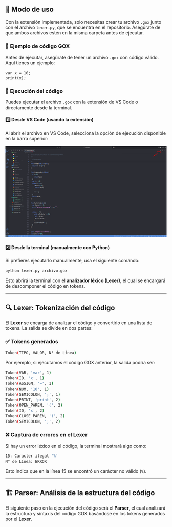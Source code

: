 ## 🚀 Modo de uso

Con la extensión implementada, solo necesitas crear tu archivo `.gox` junto con el archivo `lexer.py`, que se encuentra en el repositorio. Asegúrate de que ambos archivos estén en la misma carpeta antes de ejecutar.

### 🔹 Ejemplo de código GOX

Antes de ejecutar, asegúrate de tener un archivo `.gox` con código válido. Aquí tienes un ejemplo:

```gox
var x = 10;
print(x);
```

### 🔹 Ejecución del código

Puedes ejecutar el archivo `.gox` con la extensión de VS Code o directamente desde la terminal.

#### 1️⃣ Desde VS Code (usando la extensión)

Al abrir el archivo en VS Code, selecciona la opción de ejecución disponible en la barra superior:

![Ejecución del archivo GOX](/docs/images/run-gox-file.png)

#### 2️⃣ Desde la terminal (manualmente con Python)

Si prefieres ejecutarlo manualmente, usa el siguiente comando:

```sh
python lexer.py archivo.gox
```

Esto abrirá la terminal con el **analizador léxico (Lexer)**, el cual se encargará de descomponer el código en tokens.

---

## 🔍 **Lexer: Tokenización del código**

El **Lexer** se encarga de analizar el código y convertirlo en una lista de tokens. La salida se divide en dos partes:

### ✅ **Tokens generados**

```sh
Token(TIPO, VALOR, N° de Línea)
```

Por ejemplo, si ejecutamos el código GOX anterior, la salida podría ser:

```sh
Token(VAR, 'var', 1)
Token(ID, 'x', 1)
Token(ASSIGN, '=', 1)
Token(NUM, '10', 1)
Token(SEMICOLON, ';', 1)
Token(PRINT, 'print', 2)
Token(OPEN_PAREN, '(', 2)
Token(ID, 'x', 2)
Token(CLOSE_PAREN, ')', 2)
Token(SEMICOLON, ';', 2)
```

### ❌ **Captura de errores en el Lexer**

Si hay un error léxico en el código, la terminal mostrará algo como:

```sh
15: Caracter ilegal '%'
N° de Línea: ERROR
```

Esto indica que en la línea 15 se encontró un carácter no válido (`%`).

---

## 🏗️ **Parser: Análisis de la estructura del código**

El siguiente paso en la ejecución del código será el **Parser**, el cual analizará la estructura y sintaxis del código GOX basándose en los tokens generados por el **Lexer**.
